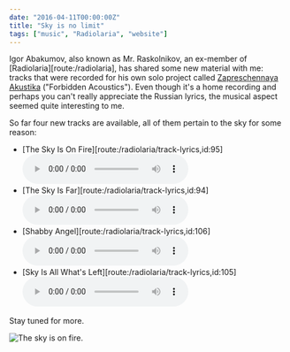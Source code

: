 ```yaml
---
date: "2016-04-11T00:00:00Z"
title: "Sky is no limit"
tags: ["music", "Radiolaria", "website"]
---
```


Igor Abakumov, also known as Mr. Raskolnikov, an ex-member of [Radiolaria][route:/radiolaria], has shared some new material with me: tracks that were recorded for his own solo project called [Zapreschennaya Akustika](https://www.realmusic.ru/zapreszennayaakustika/) ("Forbidden Acoustics").  Even though it's a home recording and perhaps you can't really appreciate the Russian lyrics, the musical aspect seemed quite interesting to me.

So far four new tracks are available, all of them pertain to the sky for some reason:<br />

<!--more-->

* [The Sky Is On Fire][route:/radiolaria/track-lyrics,id:95]<br />
  <audio src="/radiolaria/track-listen/95" controls></audio>
* [The Sky Is Far][route:/radiolaria/track-lyrics,id:94]<br />
  <audio src="/radiolaria/track-listen/94" controls></audio>
* [Shabby Angel][route:/radiolaria/track-lyrics,id:106]<br />
  <audio src="/radiolaria/track-listen/106" controls></audio>
* [Sky Is All What's Left][route:/radiolaria/track-lyrics,id:105]<br />
  <audio src="/radiolaria/track-listen/105" controls></audio>

Stay tuned for more.

![](img:3.bp.blogspot.com/-PicmdePdRdM/WFcAND_odPI/AAAAAAAAots/92lu4FQLXx8BF2HXPG5LMgss7SnpN4WqgCPcB/s1600/dsc03863.picasaweb.jpg:a "The sky is on fire.")
